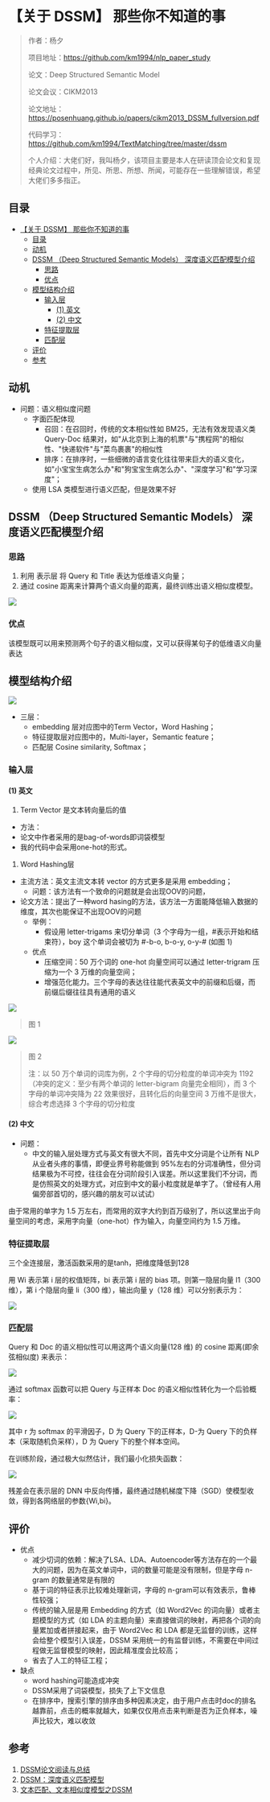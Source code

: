 # 【关于 DSSM】 那些你不知道的事

> 作者：杨夕
> 
> 项目地址：https://github.com/km1994/nlp_paper_study
> 
> 论文：Deep Structured Semantic Model
> 
> 论文会议：CIKM2013
> 
> 论文地址：https://posenhuang.github.io/papers/cikm2013_DSSM_fullversion.pdf
> 
> 代码学习：https://github.com/km1994/TextMatching/tree/master/dssm
> 
> 个人介绍：大佬们好，我叫杨夕，该项目主要是本人在研读顶会论文和复现经典论文过程中，所见、所思、所想、所闻，可能存在一些理解错误，希望大佬们多多指正。

## 目录

- [【关于 DSSM】 那些你不知道的事](#关于-dssm-那些你不知道的事)
  - [目录](#目录)
  - [动机](#动机)
  - [DSSM （Deep Structured Semantic Models） 深度语义匹配模型介绍](#dssm-deep-structured-semantic-models-深度语义匹配模型介绍)
    - [思路](#思路)
    - [优点](#优点)
  - [模型结构介绍](#模型结构介绍)
    - [输入层](#输入层)
      - [(1) 英文](#1-英文)
      - [(2) 中文](#2-中文)
    - [特征提取层](#特征提取层)
    - [匹配层](#匹配层)
  - [评价](#评价)
  - [参考](#参考)

## 动机

- 问题：语义相似度问题
  - 字面匹配体现
    - 召回：在召回时，传统的文本相似性如 BM25，无法有效发现语义类 Query-Doc 结果对，如"从北京到上海的机票"与"携程网"的相似性、"快递软件"与"菜鸟裹裹"的相似性
    - 排序：在排序时，一些细微的语言变化往往带来巨大的语义变化，如"小宝宝生病怎么办"和"狗宝宝生病怎么办"、"深度学习"和"学习深度"；
  - 使用 LSA 类模型进行语义匹配，但是效果不好

##  DSSM （Deep Structured Semantic Models） 深度语义匹配模型介绍

### 思路

1. 利用 表示层 将 Query 和 Title 表达为低维语义向量；
2. 通过 cosine 距离来计算两个语义向量的距离，最终训练出语义相似度模型。

![](img/20200818210236.png)

### 优点

该模型既可以用来预测两个句子的语义相似度，又可以获得某句子的低维语义向量表达

## 模型结构介绍

![](img/20200818210637.png)

- 三层：
  - embedding 层对应图中的Term Vector，Word Hashing；
  - 特征提取层对应图中的，Multi-layer，Semantic feature；
  - 匹配层 Cosine similarity, Softmax；

### 输入层

#### (1) 英文

1. Term Vector 是文本转向量后的值
   
- 方法：
 - 论文中作者采用的是bag-of-words即词袋模型
 - 我的代码中会采用one-hot的形式。
  
1.  Word Hashing层

- 主流方法：英文主流文本转 vector 的方式更多是采用 embedding；
  - 问题：该方法有一个致命的问题就是会出现OOV的问题，
- 论文方法：提出了一种word hasing的方法，该方法一方面能降低输入数据的维度，其次也能保证不出现OOV的问题
  - 举例：
    - 假设用 letter-trigams 来切分单词（3 个字母为一组，#表示开始和结束符），boy 这个单词会被切为 #-b-o, b-o-y, o-y-# (如图 1)
  - 优点
    -  压缩空间：50 万个词的 one-hot 向量空间可以通过 letter-trigram 压缩为一个 3 万维的向量空间；
    -  增强范化能力。三个字母的表达往往能代表英文中的前缀和后缀，而前缀后缀往往具有通用的语义

![](img/20200818211152.png)
> 图 1

![](img/20200818211443.png)
> 图 2
> 
> 注：以 50 万个单词的词库为例，2 个字母的切分粒度的单词冲突为 1192（冲突的定义：至少有两个单词的 letter-bigram 向量完全相同），而 3 个字母的单词冲突降为 22 效果很好，且转化后的向量空间 3 万维不是很大，综合考虑选择 3 个字母的切分粒度

#### (2) 中文

- 问题：
  - 中文的输入层处理方式与英文有很大不同，首先中文分词是个让所有 NLP 从业者头疼的事情，即便业界号称能做到 95%左右的分词准确性，但分词结果极为不可控，往往会在分词阶段引入误差。所以这里我们不分词，而是仿照英文的处理方式，对应到中文的最小粒度就是单字了。（曾经有人用偏旁部首切的，感兴趣的朋友可以试试）

由于常用的单字为 1.5 万左右，而常用的双字大约到百万级别了，所以这里出于向量空间的考虑，采用字向量（one-hot）作为输入，向量空间约为 1.5 万维。

### 特征提取层

三个全连接层，激活函数采用的是tanh，把维度降低到128

用 Wi 表示第 i 层的权值矩阵，bi 表示第 i 层的 bias 项。则第一隐层向量 l1（300 维），第 i 个隐层向量 li（300 维），输出向量 y（128 维）可以分别表示为：

![](img/20200818211953.png)

### 匹配层

Query 和 Doc 的语义相似性可以用这两个语义向量(128 维) 的 cosine 距离(即余弦相似度) 来表示：

![](img/20200818212141.png)

通过 softmax 函数可以把 Query 与正样本 Doc 的语义相似性转化为一个后验概率：

![](img/20200818212206.png)

其中 r 为 softmax 的平滑因子，D 为 Query 下的正样本，D-为 Query 下的负样本（采取随机负采样），D 为 Query 下的整个样本空间。

在训练阶段，通过极大似然估计，我们最小化损失函数：

![](img/20200818212231.png)

残差会在表示层的 DNN 中反向传播，最终通过随机梯度下降（SGD）使模型收敛，得到各网络层的参数{Wi,bi}。

## 评价

- 优点
  - 减少切词的依赖：解决了LSA、LDA、Autoencoder等方法存在的一个最大的问题，因为在英文单词中，词的数量可能是没有限制，但是字母 n-gram 的数量通常是有限的
  - 基于词的特征表示比较难处理新词，字母的 n-gram可以有效表示，鲁棒性较强；
  - 传统的输入层是用 Embedding 的方式（如 Word2Vec 的词向量）或者主题模型的方式（如 LDA 的主题向量）来直接做词的映射，再把各个词的向量累加或者拼接起来，由于 Word2Vec 和 LDA 都是无监督的训练，这样会给整个模型引入误差，DSSM 采用统一的有监督训练，不需要在中间过程做无监督模型的映射，因此精准度会比较高；
  - 省去了人工的特征工程；
- 缺点
  - word hashing可能造成冲突
  - DSSM采用了词袋模型，损失了上下文信息
  - 在排序中，搜索引擎的排序由多种因素决定，由于用户点击时doc的排名越靠前，点击的概率就越大，如果仅仅用点击来判断是否为正负样本，噪声比较大，难以收敛

## 参考

1. [DSSM论文阅读与总结](https://blog.csdn.net/taoqick/article/details/103329627)
2. [DSSM：深度语义匹配模型](https://www.cnblogs.com/guoyaohua/p/9229190.html)
3. [文本匹配、文本相似度模型之DSSM](https://blog.csdn.net/u012526436/article/details/90212287)
